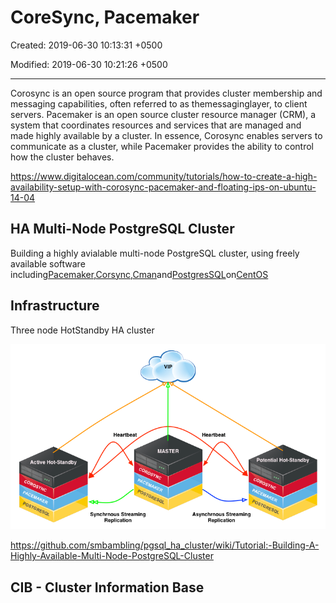 # CoreSync, Pacemaker

Created: 2019-06-30 10:13:31 +0500

Modified: 2019-06-30 10:21:26 +0500

---

Corosync is an open source program that provides cluster membership and messaging capabilities, often referred to as themessaginglayer, to client servers. Pacemaker is an open source cluster resource manager (CRM), a system that coordinates resources and services that are managed and made highly available by a cluster. In essence, Corosync enables servers to communicate as a cluster, while Pacemaker provides the ability to control how the cluster behaves.

<https://www.digitalocean.com/community/tutorials/how-to-create-a-high-availability-setup-with-corosync-pacemaker-and-floating-ips-on-ubuntu-14-04>

## HA Multi-Node PostgreSQL Cluster

Building a highly avialable multi-node PostgreSQL cluster, using freely available software including[Pacemaker](http://clusterlabs.org/),[Corsync](http://corosync.github.io/corosync/),[Cman](http://www.sourceware.org/cluster/cman/)and[PostgresSQL](http://www.postgresql.org/)on[CentOS](http://www.centos.org/)

## Infrastructure

Three node HotStandby HA cluster

![)еадџеен Aqpuels-l0H алви 831svw јеадџеен ](../../media/DevOps-Others-CoreSync,-Pacemaker-image1.png)

<https://github.com/smbambling/pgsql_ha_cluster/wiki/Tutorial:-Building-A-Highly-Available-Multi-Node-PostgreSQL-Cluster>

## CIB - Cluster Information Base

